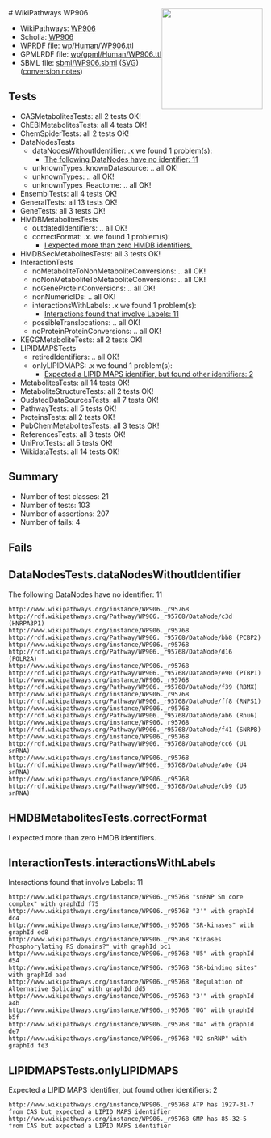 <img style="float: right; width: 200px" src="../logo.png" />
# WikiPathways WP906

* WikiPathways: [WP906](https://identifiers.org/wikipathways:WP906)
* Scholia: [WP906](https://scholia.toolforge.org/wikipathways/WP906)
* WPRDF file: [wp/Human/WP906.ttl](../wp/Human/WP906.ttl)
* GPMLRDF file: [wp/gpml/Human/WP906.ttl](../wp/gpml/Human/WP906.ttl)
* SBML file: [sbml/WP906.sbml](../sbml/WP906.sbml) ([SVG](../sbml/WP906.svg)) ([conversion notes](../sbml/WP906.txt))

## Tests
* CASMetabolitesTests: all 2 tests OK!
* ChEBIMetabolitesTests: all 4 tests OK!
* ChemSpiderTests: all 2 tests OK!
* DataNodesTests
    * dataNodesWithoutIdentifier: .x we found 1 problem(s):
        * [The following DataNodes have no identifier: 11](#8792c491)
    * unknownTypes_knownDatasource: .. all OK!
    * unknownTypes: .. all OK!
    * unknownTypes_Reactome: .. all OK!
* EnsemblTests: all 4 tests OK!
* GeneralTests: all 13 tests OK!
* GeneTests: all 3 tests OK!
* HMDBMetabolitesTests
    * outdatedIdentifiers: .. all OK!
    * correctFormat: .x. we found 1 problem(s):
        * [I expected more than zero HMDB identifiers.](#ad154c1e)
* HMDBSecMetabolitesTests: all 3 tests OK!
* InteractionTests
    * noMetaboliteToNonMetaboliteConversions: .. all OK!
    * noNonMetaboliteToMetaboliteConversions: .. all OK!
    * noGeneProteinConversions: .. all OK!
    * nonNumericIDs: .. all OK!
    * interactionsWithLabels: .x we found 1 problem(s):
        * [Interactions found that involve Labels: 11](#fe97a8b9)
    * possibleTranslocations: .. all OK!
    * noProteinProteinConversions: .. all OK!
* KEGGMetaboliteTests: all 2 tests OK!
* LIPIDMAPSTests
    * retiredIdentifiers: .. all OK!
    * onlyLIPIDMAPS: .x we found 1 problem(s):
        * [Expected a LIPID MAPS identifier, but found other identifiers: 2](#48cc60b9)
* MetabolitesTests: all 14 tests OK!
* MetaboliteStructureTests: all 2 tests OK!
* OudatedDataSourcesTests: all 7 tests OK!
* PathwayTests: all 5 tests OK!
* ProteinsTests: all 2 tests OK!
* PubChemMetabolitesTests: all 3 tests OK!
* ReferencesTests: all 3 tests OK!
* UniProtTests: all 5 tests OK!
* WikidataTests: all 14 tests OK!


## Summary

* Number of test classes: 21
* Number of tests: 103
* Number of assertions: 207
* Number of fails: 4

## Fails

<a name="8792c491" />

## DataNodesTests.dataNodesWithoutIdentifier

The following DataNodes have no identifier: 11
```
http://www.wikipathways.org/instance/WP906._r95768 http://rdf.wikipathways.org/Pathway/WP906._r95768/DataNode/c3d (HNRPA3P1)
http://www.wikipathways.org/instance/WP906._r95768 http://rdf.wikipathways.org/Pathway/WP906._r95768/DataNode/bb8 (PCBP2)
http://www.wikipathways.org/instance/WP906._r95768 http://rdf.wikipathways.org/Pathway/WP906._r95768/DataNode/d16 (POLR2A)
http://www.wikipathways.org/instance/WP906._r95768 http://rdf.wikipathways.org/Pathway/WP906._r95768/DataNode/e90 (PTBP1)
http://www.wikipathways.org/instance/WP906._r95768 http://rdf.wikipathways.org/Pathway/WP906._r95768/DataNode/f39 (RBMX)
http://www.wikipathways.org/instance/WP906._r95768 http://rdf.wikipathways.org/Pathway/WP906._r95768/DataNode/ff8 (RNPS1)
http://www.wikipathways.org/instance/WP906._r95768 http://rdf.wikipathways.org/Pathway/WP906._r95768/DataNode/ab6 (Rnu6)
http://www.wikipathways.org/instance/WP906._r95768 http://rdf.wikipathways.org/Pathway/WP906._r95768/DataNode/f41 (SNRPB)
http://www.wikipathways.org/instance/WP906._r95768 http://rdf.wikipathways.org/Pathway/WP906._r95768/DataNode/cc6 (U1 snRNA)
http://www.wikipathways.org/instance/WP906._r95768 http://rdf.wikipathways.org/Pathway/WP906._r95768/DataNode/a0e (U4 snRNA)
http://www.wikipathways.org/instance/WP906._r95768 http://rdf.wikipathways.org/Pathway/WP906._r95768/DataNode/cb9 (U5 snRNA)
```

<a name="ad154c1e" />

## HMDBMetabolitesTests.correctFormat

I expected more than zero HMDB identifiers.
<a name="fe97a8b9" />

## InteractionTests.interactionsWithLabels

Interactions found that involve Labels: 11
```
http://www.wikipathways.org/instance/WP906._r95768 "snRNP Sm core complex" with graphId f75
http://www.wikipathways.org/instance/WP906._r95768 "3'" with graphId dc4
http://www.wikipathways.org/instance/WP906._r95768 "SR-kinases" with graphId ed8
http://www.wikipathways.org/instance/WP906._r95768 "Kinases Phosphorylating RS domains?" with graphId bc1
http://www.wikipathways.org/instance/WP906._r95768 "U5" with graphId d54
http://www.wikipathways.org/instance/WP906._r95768 "SR-binding sites" with graphId aad
http://www.wikipathways.org/instance/WP906._r95768 "Regulation of
Alternative Splicing" with graphId dd5
http://www.wikipathways.org/instance/WP906._r95768 "3'" with graphId a4b
http://www.wikipathways.org/instance/WP906._r95768 "UG" with graphId b5f
http://www.wikipathways.org/instance/WP906._r95768 "U4" with graphId de7
http://www.wikipathways.org/instance/WP906._r95768 "U2 snRNP" with graphId fe3
```

<a name="48cc60b9" />

## LIPIDMAPSTests.onlyLIPIDMAPS

Expected a LIPID MAPS identifier, but found other identifiers: 2
```
http://www.wikipathways.org/instance/WP906._r95768 ATP has 1927-31-7 from CAS but expected a LIPID MAPS identifier
http://www.wikipathways.org/instance/WP906._r95768 GMP has 85-32-5 from CAS but expected a LIPID MAPS identifier
```

